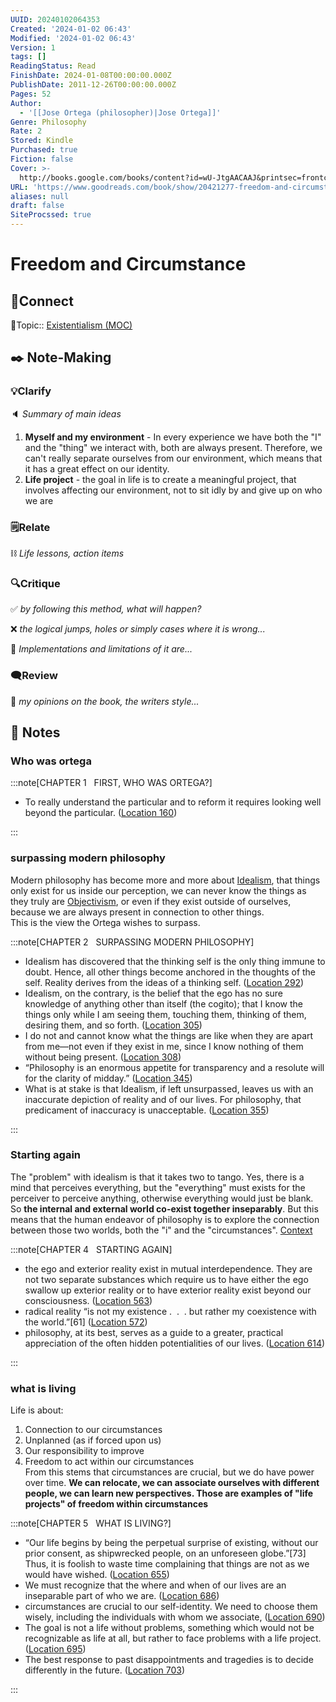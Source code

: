 ```yaml
---
UUID: 20240102064353
Created: '2024-01-02 06:43'
Modified: '2024-01-02 06:43'
Version: 1
tags: []
ReadingStatus: Read
FinishDate: 2024-01-08T00:00:00.000Z
PublishDate: 2011-12-26T00:00:00.000Z
Pages: 52
Author:
  - '[[Jose Ortega (philosopher)|Jose Ortega]]'
Genre: Philosophy
Rate: 2
Stored: Kindle
Purchased: true
Fiction: false
Cover: >-
  http://books.google.com/books/content?id=wU-JtgAACAAJ&printsec=frontcover&img=1&zoom=1&source=gbs_api
URL: 'https://www.goodreads.com/book/show/20421277-freedom-and-circumstance'
aliases: null
draft: false
SiteProcssed: true
---
```


# Freedom and Circumstance

## 🔗Connect
🔼Topic:: [Existentialism (MOC)](/mocs/existentialism-moc.md)



## ✒️ Note-Making

### 💡Clarify
🔈 *Summary of main ideas* 
1. **Myself and my environment** - In every experience we have both the "I" and the "thing" we interact with, both are always present. Therefore, we can't really separate ourselves from our environment, which means that it has a great effect on our identity.
2. **Life project** - the goal in life is to create a meaningful project, that involves affecting our environment, not to sit idly by and give up on who we are

### 🗒️Relate

⛓ *Life lessons, action items*

### 🔍Critique

✅ *by following this method, what will happen?*


❌ *the logical jumps, holes or simply cases where it is wrong...*


🧱 *Implementations and limitations of it are...*

### 🗨️Review

💭 *my opinions on the book, the writers style...*



## 📒 Notes

### Who was ortega


:::note[CHAPTER 1   FIRST, WHO WAS ORTEGA?]

- To really understand the particular and to reform it requires looking well beyond the particular. ([Location 160](https://readwise.io/to_kindle?action=open&asin=B006P760XS&location=160))

:::



### surpassing modern philosophy  
  
Modern philosophy has become more and more about [Idealism](/notes/idealism.md), that things only exist for us inside our perception, we can never know the things as they truly are [Objectivism](/notes/objectivism.md), or even if they exist outside of ourselves, because we are always present in connection to other things.  
This is the view the Ortega wishes to surpass.  


:::note[CHAPTER 2   SURPASSING MODERN PHILOSOPHY]

- Idealism has discovered that the thinking self is the only thing immune to doubt. Hence, all other things become anchored in the thoughts of the self. Reality derives from the ideas of a thinking self. ([Location 292](https://readwise.io/to_kindle?action=open&asin=B006P760XS&location=292))
- Idealism, on the contrary, is the belief that the ego has no sure knowledge of anything other than itself (the cogito); that I know the things only while I am seeing them, touching them, thinking of them, desiring them, and so forth. ([Location 305](https://readwise.io/to_kindle?action=open&asin=B006P760XS&location=305))
- I do not and cannot know what the things are like when they are apart from me—not even if they exist in me, since I know nothing of them without being present. ([Location 308](https://readwise.io/to_kindle?action=open&asin=B006P760XS&location=308))
- “Philosophy is an enormous appetite for transparency and a resolute will for the clarity of midday.” ([Location 345](https://readwise.io/to_kindle?action=open&asin=B006P760XS&location=345))
- What is at stake is that Idealism, if left unsurpassed, leaves us with an inaccurate depiction of reality and of our lives. For philosophy, that predicament of inaccuracy is unacceptable. ([Location 355](https://readwise.io/to_kindle?action=open&asin=B006P760XS&location=355))

:::


### Starting again  
  
The "problem" with idealism is that it takes two to tango. Yes, there is a mind that perceives everything, but the "everything" must exists for the perceiver to perceive anything, otherwise everything would just be blank. So **the internal and external world co-exist together inseparably**. But this means that the human endeavor of philosophy is to explore the connection between those two worlds, both the "i" and the "circumstances". [Context](/notes/context.md)  


:::note[CHAPTER 4   STARTING AGAIN]

- the ego and exterior reality exist in mutual interdependence. They are not two separate substances which require us to have either the ego swallow up exterior reality or to have exterior reality exist beyond our consciousness. ([Location 563](https://readwise.io/to_kindle?action=open&asin=B006P760XS&location=563))
- radical reality “is not my existence .  .  . but rather my coexistence with the world.”[61] ([Location 572](https://readwise.io/to_kindle?action=open&asin=B006P760XS&location=572))
- philosophy, at its best, serves as a guide to a greater, practical appreciation of the often hidden potentialities of our lives. ([Location 614](https://readwise.io/to_kindle?action=open&asin=B006P760XS&location=614))

:::


### what is living  
Life is about:  
1. Connection to our circumstances  
2. Unplanned (as if forced upon us)  
3. Our responsibility to improve  
4. Freedom to act within our circumstances  
From this stems that circumstances are crucial, but we do have power over time. **We can relocate, we can associate ourselves with different people, we can learn new perspectives. Those are examples of "life projects" of freedom within circumstances**

:::note[CHAPTER 5   WHAT IS LIVING?]

- “Our life begins by being the perpetual surprise of existing, without our prior consent, as shipwrecked people, on an unforeseen globe.”[73] Thus, it is foolish to waste time complaining that things are not as we would have wished. ([Location 655](https://readwise.io/to_kindle?action=open&asin=B006P760XS&location=655))
- We must recognize that the where and when of our lives are an inseparable part of who we are. ([Location 686](https://readwise.io/to_kindle?action=open&asin=B006P760XS&location=686))
- circumstances are crucial to our self-identity. We need to choose them wisely, including the individuals with whom we associate, ([Location 690](https://readwise.io/to_kindle?action=open&asin=B006P760XS&location=690))
- The goal is not a life without problems, something which would not be recognizable as life at all, but rather to face problems with a life project. ([Location 695](https://readwise.io/to_kindle?action=open&asin=B006P760XS&location=695))
- The best response to past disappointments and tragedies is to decide differently in the future. ([Location 703](https://readwise.io/to_kindle?action=open&asin=B006P760XS&location=703))

:::

